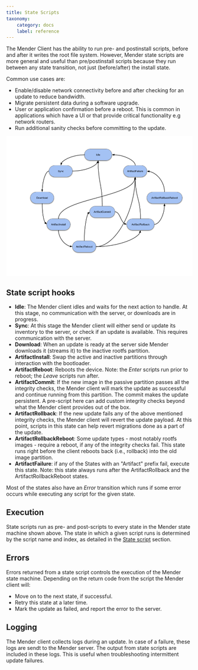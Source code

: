 ```yaml
---
title: State Scripts
taxonomy:
    category: docs
    label: reference
---
```


The Mender Client has the ability to run pre- and postinstall scripts, before
and after it writes the root file system. However, Mender state scripts are more
general and useful than pre/postinstall scripts because they run between
any state transition, not just (before/after) the install state.

Common use cases are:

* Enable/disable network connectivity before and after checking for an update to reduce bandwidth.
* Migrate persistent data during a software upgrade.
* User or application confirmation before a reboot. This is common in applications which have a UI or that provide critical functionality e.g network routers.
* Run additional sanity checks before committing to the update.

![Mender state machine diagram](mender-state-machine.png)

## State script hooks

* **Idle**: The Mender client idles and waits for the next action to handle. At this stage, no communication with the server, or downloads are in progress.
* **Sync**: At this stage the Mender client will either send or update its inventory to the server, or check if an update is available. This requires communication with the server.
* **Download**: When an update is ready at the server side Mender downloads it (streams it) to the inactive rootfs partition.
* **ArtifactInstall**: Swap the active and inactive partitions through interaction with the bootloader.
* **ArtifactReboot**: Reboots the device. Note: the _Enter_ scripts run prior to reboot; the _Leave_ scripts run after.
* **ArtifactCommit**: If the new image in the passive partition passes all the integrity checks, the Mender client will mark the update as successful and continue running from this partition. The commit makes the update persistent. A pre-script here can add custom integrity checks beyond what the Mender client provides out of the box.
* **ArtifactRollback**: If the new update fails any of the above mentioned integrity checks, the Mender client will revert the update payload. At this point, scripts in this state can help revert migrations done as a part of the update.
* **ArtifactRollbackReboot**: Some update types - most notably rootfs images - require a reboot, if any of the integrity checks fail. This state runs right before the client reboots back (i.e., rollback) into the old image partition.
* **ArtifactFailure**: if any of the States with an "Artifact" prefix fail, execute this state. Note: this state always runs after the ArtifactRollback and the ArtifactRollbackReboot states.

Most of the states also have an _Error_ transition which runs if some error
occurs while executing any script for the given state.

## Execution

State scripts run as pre- and post-scripts to every state in the Mender
state machine shown above. The state in which a given script runs is
determined by the script name and index, as detailed in the [State
script](../../04.Artifacts/50.State-scripts/docs.md) section.

## Errors

Errors returned from a state script controls the execution of the Mender state
machine. Depending on the return code from the script the Mender client will:

* Move on to the next state, if successful.
* Retry this state at a later time.
* Mark the update as failed, and report the error to the server.

## Logging

The Mender client collects logs during an update. In case of a failure, these
logs are sendt to the Mender server. The output from state scripts are included
in these logs. This is useful when troubleshooting intermittent update failures.

